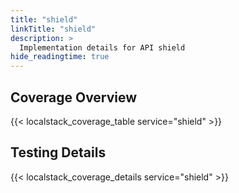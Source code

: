 ```yaml
---
title: "shield"
linkTitle: "shield"
description: >
  Implementation details for API shield
hide_readingtime: true
---
```


## Coverage Overview
{{< localstack_coverage_table service="shield" >}}

## Testing Details
{{< localstack_coverage_details service="shield" >}}
